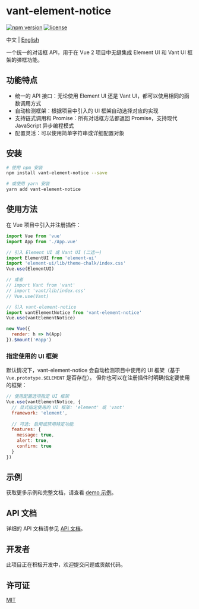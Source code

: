 # vant-element-notice

[![npm version](https://img.shields.io/npm/v/vant-element-notice.svg)](https://www.npmjs.com/package/vant-element-notice)
[![license](https://img.shields.io/npm/l/vant-element-notice.svg)](https://github.com/yourusername/vant-element-notice/blob/master/LICENSE)

中文 | [English](README.en.md)

一个统一的对话框 API，用于在 Vue 2 项目中无缝集成 Element UI 和 Vant UI 框架的弹框功能。

## 功能特点

- 统一的 API 接口：无论使用 Element UI 还是 Vant UI，都可以使用相同的函数调用方式
- 自动检测框架：根据项目中引入的 UI 框架自动选择对应的实现
- 支持链式调用和 Promise：所有对话框方法都返回 Promise，支持现代 JavaScript 异步编程模式
- 配置灵活：可以使用简单字符串或详细配置对象

## 安装

```bash
# 使用 npm 安装
npm install vant-element-notice --save

# 或使用 yarn 安装
yarn add vant-element-notice
```

## 使用方法

在 Vue 项目中引入并注册插件：

```js
import Vue from 'vue'
import App from './App.vue'

// 引入 Element UI 或 Vant UI (二选一)
import ElementUI from 'element-ui'
import 'element-ui/lib/theme-chalk/index.css'
Vue.use(ElementUI)

// 或者
// import Vant from 'vant'
// import 'vant/lib/index.css'
// Vue.use(Vant)

// 引入 vant-element-notice
import vantElementNotice from 'vant-element-notice'
Vue.use(vantElementNotice)

new Vue({
  render: h => h(App)
}).$mount('#app')
```

### 指定使用的 UI 框架

默认情况下，vant-element-notice 会自动检测项目中使用的 UI 框架（基于 `Vue.prototype.$ELEMENT` 是否存在）。
但你也可以在注册插件时明确指定要使用的框架：

```js
// 使用配置选项指定 UI 框架
Vue.use(vantElementNotice, {
  // 显式指定使用的 UI 框架: 'element' 或 'vant'
  framework: 'element', 
  
  // 可选: 启用或禁用特定功能
  features: {
    message: true,
    alert: true,
    confirm: true
  }
})
```

## 示例

获取更多示例和完整文档，请查看 [demo 示例](https://github.com/yourusername/vant-element-notice/tree/master/examples)。

## API 文档

详细的 API 文档请参见 [API 文档](https://github.com/yourusername/vant-element-notice/blob/master/docs/API.md)。

## 开发者

此项目正在积极开发中，欢迎提交问题或贡献代码。

## 许可证

[MIT](LICENSE)
